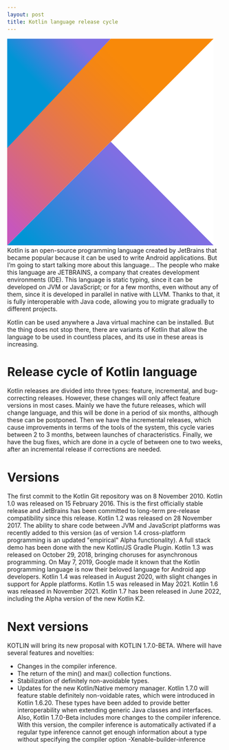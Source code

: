 ```yaml
---
layout: post
title: Kotlin language release cycle
---
```

<div class="row">
    <div class="col-sm-2">
        <img src="/images/kotlin.png" alt="Kotlin lang logo"/>
    </div>
    <div class="col-sm-10">
        Kotlin is an open-source programming language created by JetBrains that became popular because it can be used to write Android applications. But I’m going to start talking more about this language... The people who make this language are JETBRAINS, a company that creates development environments (IDE). This language is static typing, since it can be developed on JVM or JavaScript; or for a few months, even without any of them, since it is developed in parallel in native with LLVM. Thanks to that, it is fully interoperable with Java code, allowing you to migrate gradually to different projects.
    </div>
</div>

Kotlin can be used anywhere a Java virtual machine can be installed. But the thing does not stop there, there are variants of Kotlin that allow the language to be used in countless places, and its use in these areas is increasing.

# Release cycle of Kotlin language
Kotlin releases are divided into three types: feature, incremental, and bug-correcting releases. However, these changes will only affect feature versions in most cases.
Mainly we have the future releases, which will change language, and this will be done in a period of six months, although these can be postponed.
Then we have the incremental releases, which cause improvements in terms of the tools of the system, this cycle varies between 2 to 3 months, between launches of characteristics.
Finally, we have the bug fixes, which are done in a cycle of between one to two weeks, after an incremental release if corrections are needed.

# Versions
The first commit to the Kotlin Git repository was on 8 November 2010. Kotlin 1.0 was released on 15 February 2016. This is the first officially stable release and JetBrains has been committed to long-term pre-release compatibility since this release. Kotlin 1.2 was released on 28 November 2017. The ability to share code between JVM and JavaScript platforms was recently added to this version (as of version 1.4 cross-platform programming is an updated "empirical" Alpha functionality). A full stack demo has been done with the new Kotlin/JS Gradle Plugin. Kotlin 1.3 was released on October 29, 2018, bringing choruses for asynchronous programming. On May 7, 2019, Google made it known that the Kotlin programming language is now their beloved language for Android app developers. Kotlin 1.4 was released in August 2020, with slight changes in support for Apple platforms. Kotlin 1.5 was released in May 2021. Kotlin 1.6 was released in November 2021. Kotlin 1.7 has been released in June 2022, including the Alpha version of the new Kotlin K2.

# Next versions
KOTLIN will bring its new proposal with KOTLIN 1.7.0-BETA. Where will have several features and novelties:
* Changes in the compiler inference.
* The return of the min() and max() collection functions.
* Stabilization of definitely non-avoidable types.
* Updates for the new Kotlin/Native memory manager.
Kotlin 1.7.0 will feature stable definitely non-voidable rates, which were introduced in Kotlin 1.6.20. These types have been added to provide better interoperability when extending generic Java classes and interfaces. Also, Kotlin 1.7.0-Beta includes more changes to the compiler inference. With this version, the compiler inference is automatically activated if a regular type inference cannot get enough information about a type without specifying the compiler option -Xenable-builder-inference

